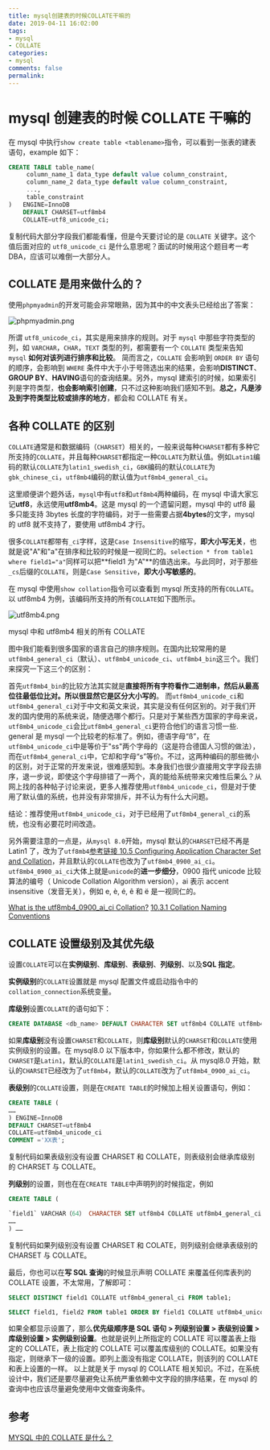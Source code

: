 ```yaml
---
title: mysql创建表的时候COLLATE干嘛的
date: 2019-04-11 16:02:00
tags:
- mysql
- COLLATE
categories:
- mysql
comments: false
permalink:
---
```


# mysql 创建表的时候 COLLATE 干嘛的

在 mysql 中执行`show create table <tablename>`指令，可以看到一张表的建表语句，example 如下：

```sql
CREATE TABLE table_name(
     column_name_1 data_type default value column_constraint,
     column_name_2 data_type default value column_constraint,
     ...,
     table_constraint
)   ENGINE=InnoDB
    DEFAULT CHARSET=utf8mb4
    COLLATE=utf8_unicode_ci;
```

复制代码大部分字段我们都能看懂，但是今天要讨论的是 `COLLATE` 关键字。这个值后面对应的 `utf8_unicode_ci` 是什么意思呢？面试的时候用这个题目考一考 DBA，应该可以难倒一大部分人。

## COLLATE 是用来做什么的？

使用`phpmyadmin`的开发可能会非常眼熟，因为其中的中文表头已经给出了答案：

![phpmyadmin.png](phpmyadmin.png)

所谓 `utf8_unicode_ci`，其实是用来排序的规则。对于 `mysql` 中那些字符类型的列，如 `VARCHAR`，`CHAR`，`TEXT` 类型的列，都需要有一个 `COLLATE` 类型来告知 `mysql` **如何对该列进行排序和比较**。
简而言之，`COLLATE` 会影响到 `ORDER BY` 语句的顺序，会影响到 `WHERE` 条件中大于小于号筛选出来的结果，会影响**DISTINCT**、**GROUP BY**、**HAVING**语句的查询结果。另外，mysql 建索引的时候，如果索引列是字符类型，**也会影响索引创建**，只不过这种影响我们感知不到。**总之，凡是涉及到字符类型比较或排序的地方**，都会和 COLLATE 有关。

## 各种 COLLATE 的区别

`COLLATE`通常是和数据编码（`CHARSET`）相关的，一般来说每种`CHARSET`都有多种它所支持的`COLLATE`，并且每种`CHARSET`都指定一种`COLLATE`为默认值。例如`Latin1`编码的默认`COLLATE`为`latin1_swedish_ci`，`GBK`编码的默认`COLLATE`为`gbk_chinese_ci`，`utf8mb4`编码的默认值为`utf8mb4_general_ci`。

这里顺便讲个题外话，`mysql`中有`utf8`和`utf8mb4`两种编码，在 mysql 中请大家忘记**utf8**，永远使用**utf8mb4**。这是 mysql 的一个遗留问题，mysql 中的 utf8 最多只能支持 3bytes 长度的字符编码，对于一些需要占据**4bytes**的文字，mysql 的 utf8 就不支持了，要使用 utf8mb4 才行。

很多`COLLATE`都带有`_ci`字样，这是`Case Insensitive`的缩写，**即大小写无关**，也就是说"A"和"a"在排序和比较的时候是一视同仁的。`selection * from table1 where field1="a"`同样可以把**field1 为"A"**的值选出来。与此同时，对于那些`_cs`后缀的`COLLATE`，则是`Case Sensitive`，**即大小写敏感的**。

在 mysql 中使用`show collation`指令可以查看到 mysql 所支持的所有`COLLATE`。以 utf8mb4 为例，该编码所支持的所有`COLLATE`如下图所示。

![utf8mb4.png](utf8mb4.png)

mysql 中和 utf8mb4 相关的所有 COLLATE

图中我们能看到很多国家的语言自己的排序规则。在国内比较常用的是`utf8mb4_general_ci`（默认）、`utf8mb4_unicode_ci`、`utf8mb4_bin`这三个。我们来探究一下这三个的区别：

首先`utf8mb4_bin`的比较方法其实就是**直接将所有字符看作二进制串，然后从最高位往最低位比对。所以很显然它是区分大小写的**。
而`utf8mb4_unicode_ci`和`utf8mb4_general_ci`对于中文和英文来说，其实是没有任何区别的。对于我们开发的国内使用的系统来说，随便选哪个都行。只是对于某些西方国家的字母来说，`utf8mb4_unicode_ci`会比`utf8mb4_general_ci`更符合他们的语言习惯一些.
general 是 mysql 一个比较老的标准了。例如，德语字母“ß”，在`utf8mb4_unicode_ci`中是等价于"ss"两个字母的（这是符合德国人习惯的做法），而在`utf8mb4_general_ci`中，它却和字母“s”等价。不过，这两种编码的那些微小的区别，对于正常的开发来说，很难感知到。本身我们也很少直接用文字字段去排序，退一步说，即使这个字母排错了一两个，真的能给系统带来灾难性后果么？从网上找的各种帖子讨论来说，更多人推荐使用`utf8mb4_unicode_ci`，但是对于使用了默认值的系统，也并没有非常排斥，并不认为有什么大问题。

结论：推荐使用`utf8mb4_unicode_ci`，对于已经用了`utf8mb4_general_ci`的系统，也没有必要花时间改造。

另外需要注意的一点是，从`mysql 8.0`开始，mysql 默认的`CHARSET`已经不再是 Latin1 了，改为了`utf8mb4`[参考链接 10.5 Configuring Application Character Set and Collation](https://dev.mysql.com/doc/refman/8.0/en/charset-applications.html)，并且默认的`COLLATE`也改为了`utf8mb4_0900_ai_ci`。`utf8mb4_0900_ai_ci`大体上就是`unicode`的**进一步细分**，0900 指代 unicode 比较算法的编号（ Unicode Collation Algorithm version），ai 表示 accent insensitive（发音无关），例如 e, è, é, ê 和 ë 是一视同仁的。

[What is the utf8mb4_0900_ai_ci Collation?](https://www.monolune.com/what-is-the-utf8mb4_0900_ai_ci-collation/)
[10.3.1 Collation Naming Conventions](https://dev.mysql.com/doc/refman/8.0/en/charset-collation-names.html)

## COLLATE 设置级别及其优先级

设置`COLLATE`可以在**实例级别**、**库级别**、**表级别**、**列级别**、以及**SQL 指定**。

**实例级别**的`COLLATE`设置就是 mysql 配置文件或启动指令中的`collation_connection`系统变量。

**库级别**设置`COLLATE`的语句如下：

```sql
CREATE DATABASE <db_name> DEFAULT CHARACTER SET utf8mb4 COLLATE utf8mb4_unicode_ci;
```

如果**库级别**没有设置`CHARSET`和`COLLATE`，则**库级别**默认的`CHARSET`和`COLLATE`使用实例级别的设置。在 mysql8.0 以下版本中，你如果什么都不修改，默认的`CHARSET`是`Latin1`，默认的`COLLATE`是`latin1_swedish_ci`。从 mysql8.0 开始，默认的`CHARSET`已经改为了`utf8mb4`，默认的`COLLATE`改为了`utf8mb4_0900_ai_ci`。

**表级别**的`COLLATE`设置，则是在`CREATE TABLE`的时候加上相关设置语句，例如：

```sql
CREATE TABLE (
……
) ENGINE=InnoDB
DEFAULT CHARSET=utf8mb4
COLLATE=utf8mb4_unicode_ci
COMMENT ='XX表';
```

复制代码如果表级别没有设置 CHARSET 和 COLLATE，则表级别会继承库级别的 CHARSET 与 COLLATE。

**列级别**的设置，则也在在`CREATE TABLE`中声明列的时候指定，例如

```sql
CREATE TABLE (

`field1` VARCHAR（64） CHARACTER SET utf8mb4 COLLATE utf8mb4_general_ci NOT NULL DEFAULT '',
……
) ……
```

复制代码如果列级别没有设置 CHARSET 和 COLATE，则列级别会继承表级别的 CHARSET 与 COLLATE。

最后，你也可以在**写 SQL 查询**的时候显示声明 COLLATE 来覆盖任何库表列的 COLLATE 设置，不太常用，了解即可：

```sql
SELECT DISTINCT field1 COLLATE utf8mb4_general_ci FROM table1;

SELECT field1, field2 FROM table1 ORDER BY field1 COLLATE utf8mb4_unicode_ci;
```

如果全都显示设置了，那么**优先级顺序是 SQL 语句 > 列级别设置 > 表级别设置 > 库级别设置 > 实例级别设置**。也就是说列上所指定的 COLLATE 可以覆盖表上指定的 COLLATE，表上指定的 COLLATE 可以覆盖库级别的 COLLATE。如果没有指定，则继承下一级的设置。即列上面没有指定 COLLATE，则该列的 COLLATE 和表上设置的一样。
以上就是关于 mysql 的 COLLATE 相关知识。不过，在系统设计中，我们还是要尽量避免让系统严重依赖中文字段的排序结果，在 mysql 的查询中也应该尽量避免使用中文做查询条件。

## 参考

[MYSQL 中的 COLLATE 是什么？](https://juejin.im/post/5bfe5cc36fb9a04a082161c2)

